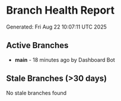 # Branch Health Report
Generated: Fri Aug 22 10:07:11 UTC 2025

## Active Branches
- **main** - 18 minutes ago by Dashboard Bot

## Stale Branches (>30 days)
No stale branches found

